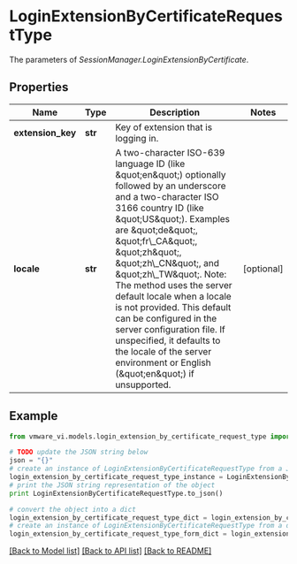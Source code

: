 # LoginExtensionByCertificateRequestType

The parameters of *SessionManager.LoginExtensionByCertificate*. 

## Properties
Name | Type | Description | Notes
------------ | ------------- | ------------- | -------------
**extension_key** | **str** | Key of extension that is logging in.  | 
**locale** | **str** | A two-character ISO-639 language ID (like \&quot;en\&quot;) optionally followed by an underscore and a two-character ISO 3166 country ID (like \&quot;US\&quot;).  Examples are \&quot;de\&quot;, \&quot;fr\\_CA\&quot;, \&quot;zh\&quot;, \&quot;zh\\_CN\&quot;, and \&quot;zh\\_TW\&quot;. Note: The method uses the server default locale when a locale is not provided. This default can be configured in the server configuration file. If unspecified, it defaults to the locale of the server environment or English (\&quot;en\&quot;) if unsupported.  | [optional] 

## Example

```python
from vmware_vi.models.login_extension_by_certificate_request_type import LoginExtensionByCertificateRequestType

# TODO update the JSON string below
json = "{}"
# create an instance of LoginExtensionByCertificateRequestType from a JSON string
login_extension_by_certificate_request_type_instance = LoginExtensionByCertificateRequestType.from_json(json)
# print the JSON string representation of the object
print LoginExtensionByCertificateRequestType.to_json()

# convert the object into a dict
login_extension_by_certificate_request_type_dict = login_extension_by_certificate_request_type_instance.to_dict()
# create an instance of LoginExtensionByCertificateRequestType from a dict
login_extension_by_certificate_request_type_form_dict = login_extension_by_certificate_request_type.from_dict(login_extension_by_certificate_request_type_dict)
```
[[Back to Model list]](../README.md#documentation-for-models) [[Back to API list]](../README.md#documentation-for-api-endpoints) [[Back to README]](../README.md)


